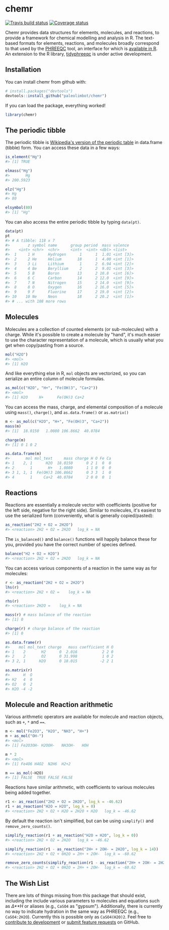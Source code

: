 
<!-- README.md is generated from README.Rmd. Please edit that file -->
chemr
=====

[![Travis build status](https://travis-ci.org/paleolimbot/chemr.svg?branch=master)](https://travis-ci.org/paleolimbot/chemr) [![Coverage status](https://codecov.io/gh/paleolimbot/chemr/branch/master/graph/badge.svg)](https://codecov.io/github/paleolimbot/chemr?branch=master)

Chemr provides data structures for elements, molecules, and reactions, to provide a framework for chemical modelling and analysis in R. The text-based formats for elements, reactions, and molecules broadly correspond to that used by the [PHREEQC](https://wwwbrr.cr.usgs.gov/projects/GWC_coupled/phreeqc/) tool, an interface for which is [available in R](https://cran.r-project.org/package=phreeqc). An extension to the R library, [tidyphreeqc](https://github.com/paleolimbot/tidyphreeqc) is under active development.

Installation
------------

You can install chemr from github with:

``` r
# install.packages("devtools")
devtools::install_github("paleolimbot/chemr")
```

If you can load the package, everything worked!

``` r
library(chemr)
```

The periodic tibble
-------------------

The periodic tibble is [Wikipedia's version of the periodic table](https://en.wikipedia.org/wiki/List_of_chemical_elements) in data.frame (tibble) form. You can access these data in a few ways:

``` r
is_element("Hg")
#> [1] TRUE
```

``` r
elmass("Hg")
#>       Hg 
#> 200.5923
```

``` r
elz("Hg")
#> Hg 
#> 80
```

``` r
elsymbol(80)
#> [1] "Hg"
```

You can also access the entire periodic tibble by typing `data(pt)`.

``` r
data(pt)
pt
#> # A tibble: 118 x 7
#>        z symbol name      group period  mass valence  
#>    <int> <chr>  <chr>     <int>  <int> <dbl> <list>   
#>  1     1 H      Hydrogen      1      1  1.01 <int [3]>
#>  2     2 He     Helium       18      1  4.00 <int [1]>
#>  3     3 Li     Lithium       1      2  6.94 <int [2]>
#>  4     4 Be     Beryllium     2      2  9.01 <int [3]>
#>  5     5 B      Boron        13      2 10.8  <int [6]>
#>  6     6 C      Carbon       14      2 12.0  <int [9]>
#>  7     7 N      Nitrogen     15      2 14.0  <int [9]>
#>  8     8 O      Oxygen       16      2 16.0  <int [5]>
#>  9     9 F      Fluorine     17      2 19.0  <int [2]>
#> 10    10 Ne     Neon         18      2 20.2  <int [1]>
#> # ... with 108 more rows
```

Molecules
---------

Molecules are a collection of counted elements (or sub-molecules) with a charge. While it's possible to create a molecule by "hand", it's much easier to use the character representation of a molecule, which is usually what you get when copy/pasting from a source.

``` r
mol("H2O")
#> <mol>
#> [1] H2O
```

And like everything else in R, `mol` objects are vectorized, so you can serialize an entire column of molecule formulas.

``` r
as_mol(c("H2O", "H+", "Fe(OH)3", "Ca+2"))
#> <mol>
#> [1] H2O     H+      Fe(OH)3 Ca+2
```

You can access the mass, charge, and elemental composition of a molecule using `mass()`, `charge()`, and `as.data.frame()` or `as.matrix()`

``` r
m <- as_mol(c("H2O", "H+", "Fe(OH)3", "Ca+2"))
mass(m)
#> [1]  18.0150   1.0080 106.8662  40.0784
```

``` r
charge(m)
#> [1] 0 1 0 2
```

``` r
as.data.frame(m)
#>       mol mol_text     mass charge H O Fe Ca
#> 1    2, 1      H2O  18.0150      0 2 1  0  0
#> 2       1       H+   1.0080      1 1 0  0  0
#> 3 1, 1, 1  Fe(OH)3 106.8662      0 3 3  1  0
#> 4       1     Ca+2  40.0784      2 0 0  0  1
```

Reactions
---------

Reactions are essentially a molecule vector with coefficients (positive for the left side, negative for the right side). Similar to molecules, it's easiest to use the serialized form (conveniently, what is generally copied/pasted):

``` r
as_reaction("2H2 + O2 = 2H2O")
#> <reaction> 2H2 + O2 = 2H2O   log_k = NA
```

The `is_balanced()` and `balance()` functions will happily balance these for you, provided you have the correct number of species defined.

``` r
balance("H2 + O2 = H2O")
#> <reaction> 2H2 + O2 = 2H2O   log_k = NA
```

You can access various components of a reaction in the same way as for molecules:

``` r
r <- as_reaction("2H2 + O2 = 2H2O")
lhs(r)
#> <reaction> 2H2 + O2 =    log_k = NA
```

``` r
rhs(r)
#> <reaction> 2H2O =    log_k = NA
```

``` r
mass(r) # mass balance of the reaction
#> [1] 0
```

``` r
charge(r) # charge balance of the reaction
#> [1] 0
```

``` r
as.data.frame(r)
#>    mol mol_text charge   mass coefficient H O
#> 1    2       H2      0  2.016           2 2 0
#> 2    2       O2      0 31.998           1 0 2
#> 3 2, 1      H2O      0 18.015          -2 2 1
```

``` r
as.matrix(r)
#>      H  O
#> H2   4  0
#> O2   0  2
#> H2O -4 -2
```

Molecule and Reaction arithmetic
--------------------------------

Various arithmetic operators are available for molecule and reaction objects, such as `+`, `*` and `==`.

``` r
m <- mol("Fe2O3", "H2O", "NH3", "H+")
m + as_mol("OH-")
#> <mol>
#> [1] Fe2O3OH- H2OOH-   NH3OH-   HOH
```

``` r
m * 2
#> <mol>
#> [1] Fe4O6 H4O2  N2H6  H2+2
```

``` r
m == as_mol(~H2O)
#> [1] FALSE  TRUE FALSE FALSE
```

Reactions have similar arithmetic, with coefficients to various molecules being added together.

``` r
r1 <- as_reaction("2H2 + O2 = 2H2O", log_k = -46.62)
r1 + as_reaction("H2O = H2O", log_k = 0)
#> <reaction> 2H2 + O2 + H2O = 2H2O + H2O   log_k = -46.62
```

By default the reaction isn't simplified, but can be using `simplify()` and `remove_zero_counts()`.

``` r
simplify_reaction(r1 + as_reaction("H2O = H2O", log_k = 0))
#> <reaction> 2H2 + O2 = 2H2O   log_k = -46.62
```

``` r
simplify_reaction(r1 - as_reaction("2H+ + 2OH- = 2H2O", log_k = 14))
#> <reaction> 2H2 + O2 + 0H2O = 2H+ + 2OH-  log_k = -60.62
```

``` r
remove_zero_counts(simplify_reaction(r1 - as_reaction("2H+ + 2OH- = 2H2O", log_k = 14)))
#> <reaction> 2H2 + O2 + 0H2O = 2H+ + 2OH-  log_k = -60.62
```

The Wish List
-------------

There are lots of things missing from this package that should exist, including the include various parameters to molecules and equations such as *Δ**H* or aliases (e.g., `CaSO4` as "gypsum"). Additionally, there is currently no way to indicate hydration in the same way as PHREEQC (e.g., `CaSO4:2H2O`). Currently this is possible only as `CaSO4(H2O)2`. Feel free to [contribute to development](https://github.com/paleolimbot/chemr) or [submit feature requests](https://github.com/paleolimbot/chemr/issues) on GitHub.
